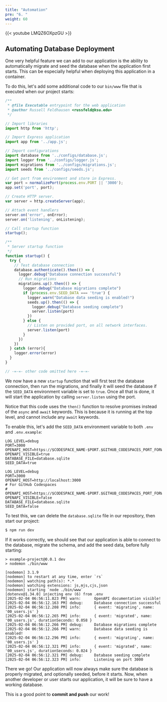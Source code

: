 ```yaml
---
title: "Automation"
pre: "6. "
weight: 60
---
```


{{< youtube LMQZ6OXpzGU >}}

## Automating Database Deployment

One very helpful feature we can add to our application is the ability to automatically migrate and seed the database when the application first starts. This can be especially helpful when deploying this application in a container. 

To do this, let's add some additional code to our `bin/www` file that is executed when our project starts:

```js {title="bin/www" hl_lines="13 15-16 29-58"}
/**
 * @file Executable entrypoint for the web application
 * @author Russell Feldhausen <russfeld@ksu.edu>
 */

// Import libraries
import http from 'http';

// Import Express application
import app from '../app.js';

// Import configurations
import database from '../configs/database.js';
import logger from '../configs/logger.js';
import migrations from '../configs/migrations.js';
import seeds from '../configs/seeds.js';

// Get port from environment and store in Express.
var port = normalizePort(process.env.PORT || '3000');
app.set('port', port);

// Create HTTP server.
var server = http.createServer(app);

// Attach event handlers
server.on('error', onError);
server.on('listening', onListening);

// Call startup function
startup();

/**
 * Server startup function
 */
function startup() {
  try {
    // Test database connection
    database.authenticate().then(() => {
      logger.debug("Database connection successful")
      // Run migrations
      migrations.up().then(() => {
        logger.debug("Database migrations complete")
        if (process.env.SEED_DATA === 'true') {
          logger.warn("Database data seeding is enabled!")
          seeds.up().then(() => {
            logger.debug("Database seeding complete")
            server.listen(port)
          })
        } else {
          // Listen on provided port, on all network interfaces.
          server.listen(port)
        }
      })
    })
  } catch (error){
    logger.error(error)
  }
}

// -=-=- other code omitted here -=-=-
```

We now have a new `startup` function that will first test the database connection, then run the migrations, and finally it will seed the database if the `SEED_DATA` environment variable is set to `true`. Once all that is done, it will start the application by calling `server.listen` using the port. 

Notice that this code uses the `then()` function to resolve promises instead of the `async` and `await` keywords. This is because it is running at the top level, and cannot include any `await` keywords. 

To enable this, let's add the `SEED_DATA` environment variable to both `.env` and `.env.example`:

```env {title=".env" hl_lines="6"}
LOG_LEVEL=debug
PORT=3000
OPENAPI_HOST=https://$CODESPACE_NAME-$PORT.$GITHUB_CODESPACES_PORT_FORWARDING_DOMAIN
OPENAPI_VISIBLE=true
DATABASE_FILE=database.sqlite
SEED_DATA=true
```

```env {title=".env.example" hl_lines="8"}
LOG_LEVEL=debug
PORT=3000
OPENAPI_HOST=http://localhost:3000
# For GitHub Codespaces
# OPENAPI_HOST=https://$CODESPACE_NAME-$PORT.$GITHUB_CODESPACES_PORT_FORWARDING_DOMAIN
OPENAPI_VISIBLE=false
DATABASE_FILE=database.sqlite
SEED_DATA=false
```

To test this, we can delete the `database.sqlite` file in our repository, then start our project:

```bash {title="terminal"}
$ npm run dev
```

If it works correctly, we should see that our application is able to connect to the database, migrate the schema, and add the seed data, before fully starting:

``` {title="output" hl_lines="11-23"}
> example-project@0.0.1 dev
> nodemon ./bin/www

[nodemon] 3.1.9
[nodemon] to restart at any time, enter `rs`
[nodemon] watching path(s): *.*
[nodemon] watching extensions: js,mjs,cjs,json
[nodemon] starting `node ./bin/www`
[dotenvx@1.34.0] injecting env (6) from .env
[2025-02-04 06:56:11.823 PM] warn:      OpenAPI documentation visible!
[2025-02-04 06:56:12.163 PM] debug:     Database connection successful
[2025-02-04 06:56:12.208 PM] info:      { event: 'migrating', name: '00_users.js' }
[2025-02-04 06:56:12.265 PM] info:      { event: 'migrated', name: '00_users.js', durationSeconds: 0.058 }
[2025-02-04 06:56:12.266 PM] debug:     Database migrations complete
[2025-02-04 06:56:12.266 PM] warn:      Database data seeding is enabled!
[2025-02-04 06:56:12.296 PM] info:      { event: 'migrating', name: '00_users.js' }
[2025-02-04 06:56:12.321 PM] info:      { event: 'migrated', name: '00_users.js', durationSeconds: 0.024 }
[2025-02-04 06:56:12.321 PM] debug:     Database seeding complete
[2025-02-04 06:56:12.323 PM] info:      Listening on port 3000
```

There we go! Our application will now always make sure the database is properly migrated, and optionally seeded, before it starts. Now, when another developer or user starts our application, it will be sure to have a working database. 

This is a good point to **commit and push** our work!